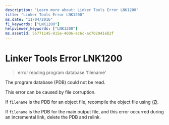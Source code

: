 ```yaml
---
description: "Learn more about: Linker Tools Error LNK1200"
title: "Linker Tools Error LNK1200"
ms.date: "11/04/2016"
f1_keywords: ["LNK1200"]
helpviewer_keywords: ["LNK1200"]
ms.assetid: 55771145-915e-4006-ac6c-ac702041eb2f
---
```

# Linker Tools Error LNK1200

> error reading program database 'filename'

The program database (PDB) could not be read.

This error can be caused by file corruption.

If `filename` is the PDB for an object file, recompile the object file using [/Zi](../../build/reference/z7-zi-zi-debug-information-format.md).

If `filename` is the PDB for the main output file, and this error occurred during an incremental link, delete the PDB and relink.
